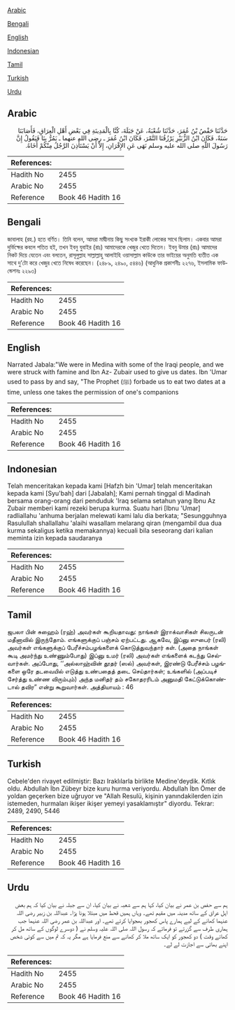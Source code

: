 [Arabic](#arabic)

[Bengali](#bengali)

[English](#english)

[Indonesian](#indonesian)

[Tamil](#tamil)

[Turkish](#turkish)

[Urdu](#urdu)

## Arabic


<div dir="rtl" lang="ar" style={{fontSize:'larger',backgroundColor:'#f8f9fa',padding:20}}>
حَدَّثَنَا حَفْصُ بْنُ عُمَرَ، حَدَّثَنَا شُعْبَةُ، عَنْ جَبَلَةَ، كُنَّا بِالْمَدِينَةِ فِي بَعْضِ أَهْلِ الْعِرَاقِ، فَأَصَابَنَا سَنَةٌ، فَكَانَ ابْنُ الزُّبَيْرِ يَرْزُقُنَا التَّمْرَ، فَكَانَ ابْنُ عُمَرَ ـ رضى الله عنهما ـ يَمُرُّ بِنَا فَيَقُولُ إِنَّ رَسُولَ اللَّهِ صلى الله عليه وسلم نَهَى عَنِ الإِقْرَانِ، إِلاَّ أَنْ يَسْتَأْذِنَ الرَّجُلُ مِنْكُمْ أَخَاهُ‏.‏
</div>
<div style={{backgroundColor:'#f8f9fa',padding:20, marginBottom: 10}}><table> <thead> <tr> <th>References:</th> <th></th> </tr> </thead> <tbody><tr><td>Hadith No</td><td>2455</td></tr><tr><td>Arabic No</td><td>2455</td></tr><tr><td>Reference</td><td>Book 46 Hadith 16</td></tr></tbody></table></div>

## Bengali


<div dir="ltr" lang="bn" style={{fontSize:'larger',backgroundColor:'#f8f9fa',padding:20}}>
জাবালাহ (রহ.) হতে বর্ণিত। তিনি বলেন, আমরা মাদ্বীনায় কিছু সংখ্যক ইরাকী লোকের সাথে ছিলাম। একবার আমরা দুর্ভিক্ষের কবলে পতিত হই, তখন ইবনু যুবাইর (রাঃ) আমাদেরকে খেজুর খেতে দিতেন। ইবনু উমার (রাঃ) আমাদের নিকট দিয়ে যেতেন এবং বলতেন, রাসূলুল্লাহ সাল্লাল্লাহু আলাইহি ওয়াসাল্লাম কাউকে তার ভাইয়ের অনুমতি ব্যতীত এক সাথে দু’টো করে খেজুর খেতে নিষেধ করেছেন। (২৪৮৯, ২৪৯০, ৫৪৪৬) (আধুনিক প্রকাশনীঃ ২২৭৬, ইসলামিক ফাউন্ডেশনঃ ২২৯৩)
</div>
<div style={{backgroundColor:'#f8f9fa',padding:20, marginBottom: 10}}><table> <thead> <tr> <th>References:</th> <th></th> </tr> </thead> <tbody><tr><td>Hadith No</td><td>2455</td></tr><tr><td>Arabic No</td><td>2455</td></tr><tr><td>Reference</td><td>Book 46 Hadith 16</td></tr></tbody></table></div>

## English


<div dir="ltr" lang="en" style={{fontSize:'larger',backgroundColor:'#f8f9fa',padding:20}}>
Narrated Jabala:"We were in Medina with some of the Iraqi people, and we were struck with famine and Ibn Az- Zubair used to give us dates. Ibn 'Umar used to pass by and say, "The Prophet (ﷺ) forbade us to eat two dates at a time, unless one takes the permission of one's companions
</div>
<div style={{backgroundColor:'#f8f9fa',padding:20, marginBottom: 10}}><table> <thead> <tr> <th>References:</th> <th></th> </tr> </thead> <tbody><tr><td>Hadith No</td><td>2455</td></tr><tr><td>Arabic No</td><td>2455</td></tr><tr><td>Reference</td><td>Book 46 Hadith 16</td></tr></tbody></table></div>

## Indonesian


<div dir="ltr" lang="id" style={{fontSize:'larger',backgroundColor:'#f8f9fa',padding:20}}>
Telah menceritakan kepada kami [Hafzh bin 'Umar] telah menceritakan kepada kami [Syu'bah] dari [Jabalah]; Kami pernah tinggal di Madinah bersama orang-orang dari penduduk 'Iraq selama setahun yang Ibnu Az Zubair memberi kami rezeki berupa kurma. Suatu hari [Ibnu 'Umar] radliallahu 'anhuma berjalan melewati kami lalu dia berkata; "Sesungguhnya Rasulullah shallallahu 'alaihi wasallam melarang qiran (mengambil dua dua kurma sekaligus ketika memakannya) kecuali bila seseorang dari kalian meminta izin kepada saudaranya
</div>
<div style={{backgroundColor:'#f8f9fa',padding:20, marginBottom: 10}}><table> <thead> <tr> <th>References:</th> <th></th> </tr> </thead> <tbody><tr><td>Hadith No</td><td>2455</td></tr><tr><td>Arabic No</td><td>2455</td></tr><tr><td>Reference</td><td>Book 46 Hadith 16</td></tr></tbody></table></div>

## Tamil


<div dir="ltr" lang="ta" style={{fontSize:'larger',backgroundColor:'#f8f9fa',padding:20}}>
ஜபலா பின் சுஹைம் (ரஹ்) அவர்கள் கூறியதாவது: நாங்கள் இராக்வாசிகள் சிலருடன் மதீனாவில் இருந்தோம். எங்களுக்குப் பஞ்சம் ஏற்பட்டது. ஆகவே, இப்னு ஸுபைர் (ரலி) அவர்கள் எங்களுக்குப் பேரீச்சம்பழங்களைக் கொடுத்துவந்தார் கள். (அதை நாங்கள் கூடி அமர்ந்து உண்ணும்போது) இப்னு உமர் (ரலி) அவர்கள் எங்களைக் கடந்து செல்வார்கள். அப்போது, ‘‘அல்லாஹ்வின் தூதர் (ஸல்) அவர்கள், இரண்டு பேரீச்சம் பழங்களை ஒரே தடவையில் எடுத்து உண்பதைத் தடை செய்தார்கள்; உங்களில் (அப்படிச் சேர்த்து உண்ண விரும்பும்) அந்த மனிதர் தம் சகோதரரிடம் அனுமதி கேட்டுக்கொண்டால் தவிர” என்று கூறுவார்கள். அத்தியாயம் : 46
</div>
<div style={{backgroundColor:'#f8f9fa',padding:20, marginBottom: 10}}><table> <thead> <tr> <th>References:</th> <th></th> </tr> </thead> <tbody><tr><td>Hadith No</td><td>2455</td></tr><tr><td>Arabic No</td><td>2455</td></tr><tr><td>Reference</td><td>Book 46 Hadith 16</td></tr></tbody></table></div>

## Turkish


<div dir="ltr" lang="tr" style={{fontSize:'larger',backgroundColor:'#f8f9fa',padding:20}}>
Cebele'den rivayet edilmiştir: Bazı Iraklılarla birlikte Medine'deydik. Kıtlık oldu. Abdullah İbn Zübeyr bize kuru hurma veriyordu. Abdullah İbn Ömer de yoldan geçerken bize uğruyor ve "Allah Resulü, kişinin yanındakilerden izin istemeden, hurmaları ikişer ikişer yemeyi yasaklamıştır" diyordu. Tekrar: 2489, 2490, 5446
</div>
<div style={{backgroundColor:'#f8f9fa',padding:20, marginBottom: 10}}><table> <thead> <tr> <th>References:</th> <th></th> </tr> </thead> <tbody><tr><td>Hadith No</td><td>2455</td></tr><tr><td>Arabic No</td><td>2455</td></tr><tr><td>Reference</td><td>Book 46 Hadith 16</td></tr></tbody></table></div>

## Urdu


<div dir="rtl" lang="ur" style={{fontSize:'larger',backgroundColor:'#f8f9fa',padding:20}}>
ہم سے حفص بن عمر نے بیان کیا، کہا ہم سے شعبہ نے بیان کیا، ان سے جبلہ نے بیان کیا کہ ہم بعض اہل عراق کے ساتھ مدینہ میں مقیم تھے۔ وہاں ہمیں قحط میں مبتلا ہونا پڑا۔ عبداللہ بن زبیر رضی اللہ عنہما کھانے کے لیے ہمارے پاس کھجور بھجوایا کرتے تھے۔ اور عبداللہ بن عمر رضی اللہ عنہما جب ہماری طرف سے گزرتے تو فرماتے کہ رسول اللہ صلی اللہ علیہ وسلم نے ( دوسرے لوگوں کے ساتھ مل کر کھاتے وقت ) دو کھجور کو ایک ساتھ ملا کر کھانے سے منع فرمایا ہے مگر یہ کہ تم میں سے کوئی شخص اپنے بھائی سے اجازت لے لے۔
</div>
<div style={{backgroundColor:'#f8f9fa',padding:20, marginBottom: 10}}><table> <thead> <tr> <th>References:</th> <th></th> </tr> </thead> <tbody><tr><td>Hadith No</td><td>2455</td></tr><tr><td>Arabic No</td><td>2455</td></tr><tr><td>Reference</td><td>Book 46 Hadith 16</td></tr></tbody></table></div>